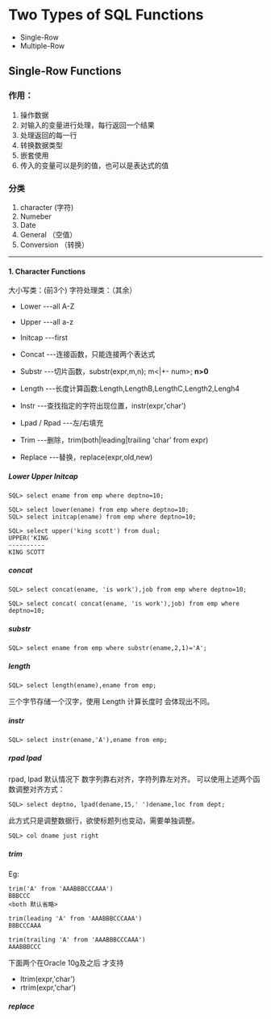 # Two Types of SQL Functions
* Single-Row
* Multiple-Row

## Single-Row Functions

### 作用：
1. 操作数据
2. 对输入的变量进行处理，每行返回一个结果
3. 处理返回的每一行
4. 转换数据类型
5. 嵌套使用
6. 传入的变量可以是列的值，也可以是表达式的值

### 分类
1. character (字符)
2. Numeber
3. Date
4. General （空值）
5. Conversion （转换）


-------
#### 1. Character Functions
大小写类：(前3个)
字符处理类：（其余）

* Lower    ---all    A-Z
* Upper    ---all    a-z
* Initcap    ---first


* Concat    ---连接函数，只能连接两个表达式
* Substr    ---切片函数，substr(expr,m,n); m<|+- num>; **n>0**
* Length    ---长度计算函数:Length,LengthB,LengthC,Length2,Lengh4
* Instr    ---查找指定的字符出现位置，instr(expr,'char')
* Lpad / Rpad    ---左/右填充
* Trim    ---删除，trim(both|leading|trailing 'char' from expr)
* Replace    ---替换，replace(expr,old,new)

##### Lower Upper Initcap
```
SQL> select ename from emp where deptno=10;

SQL> select lower(ename) from emp where deptno=10;
SQL> select initcap(ename) from emp where deptno=10;

SQL> select upper('king scott') from dual;
UPPER('KING
----------
KING SCOTT

```

##### concat
```
SQL> select concat(ename, 'is work'),job from emp where deptno=10;

SQL> select concat( concat(ename, 'is work'),job) from emp where deptno=10;
```

##### substr
```
SQL> select ename from emp where substr(ename,2,1)='A';
```

##### length
```
SQL> select length(ename),ename from emp;
```
三个字节存储一个汉字，使用 Length 计算长度时 会体现出不同。

##### instr
```
SQL> select instr(ename,'A'),ename from emp;
```
##### rpad lpad
rpad, lpad
默认情况下 数字列靠右对齐，字符列靠左对齐。
可以使用上述两个函数调整对齐方式：

```
SQL> select deptno, lpad(dename,15,' ')dename,loc from dept;
```
此方式只是调整数据行，欲使标题列也变动，需要单独调整。

```
SQL> col dname just right
```
##### trim
Eg:

```
trim('A' from 'AAABBBCCCAAA')
BBBCCC
<both 默认省略>

trim(leading 'A' from 'AAABBBCCCAAA')
BBBCCCAAA

trim(trailing 'A' from 'AAABBBCCCAAA')
AAABBBCCC
```

下面两个在Oracle 10g及之后 才支持

* ltrim(expr,'char')
* rtrim(expr,'char')

##### replace

